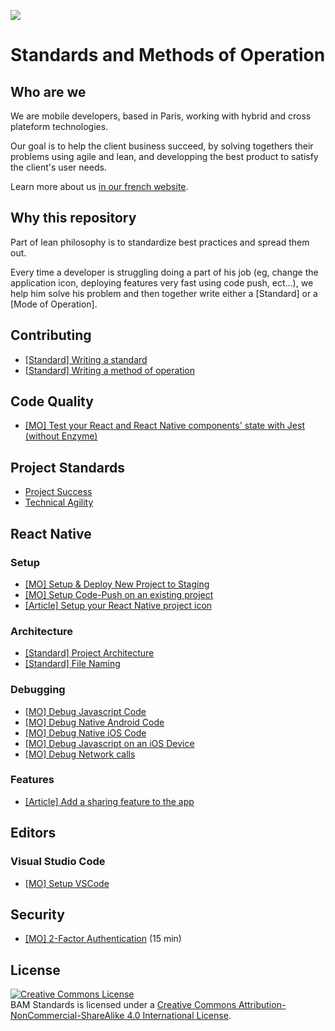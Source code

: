![](https://www.bam.tech/hs-fs/hubfs/Identity/Logo.jpg?t=1501080758406&width=200&name=Logo.jpg)

# Standards and Methods of Operation

## Who are we

We are mobile developers, based in Paris, working with hybrid and cross plateform technologies. 

Our goal is to help the client business succeed, by solving togethers their problems using agile and lean, 
and developping the best product to satisfy the client's user needs.

Learn more about us [in our french website](http://www.bam.tech/).

## Why this repository

Part of lean philosophy is to standardize best practices and spread them out.

Every time a developer is struggling doing a part of his job (eg, change the application icon, deploying features very fast using code push, ect...), 
we help him solve his problem and then together write either a [Standard] or a [Mode of Operation].

## Contributing
- [[Standard] Writing a standard](/contributing/standard.s.md)
- [[Standard] Writing a method of operation](/contributing/mo.s.md)

## Code Quality
- [[MO] Test your React and React Native components' state with Jest (without Enzyme)](/code-quality/components-state-testing.mo.md) 

## Project Standards
- [Project Success](/project-standards/project-success/index.md)
- [Technical Agility](/project-standards/technical-agility/index.md)

## React Native

### Setup
- [[MO] Setup & Deploy New Project to Staging](/react-native/setup/setup-and-deploy-new-project-to-staging.md) 
- [[MO] Setup Code-Push on an existing project](/react-native/setup/setup-code-push.mo.md)
- [[Article] Setup your React Native project icon](https://blog.bam.tech/developper-news/change-your-react-native-app-icons-in-a-single-command-line)

### Architecture
- [[Standard] Project Architecture](/react-native/architecture/project-architecture.s.md)
- [[Standard] File Naming](/react-native/architecture/file-naming.s.md)

### Debugging

- [[MO] Debug Javascript Code](/react-native/debugging/debug-javascript.mo.md)
- [[MO] Debug Native Android Code](/react-native/debugging/debug-native-android.mo.md)
- [[MO] Debug Native iOS Code](/react-native/debugging/debug-native-ios.mo.md)
- [[MO] Debug Javascript on an iOS Device](/react-native/debugging/debug-javascript-ios-device.mo.md)
- [[MO] Debug Network calls](/react-native/debugging/debug-network-calls.mo.md)

### Features

- [[Article] Add a sharing feature to the app](https://blog.bam.tech/developper-news/sharing-content-with-react-native)

## Editors

### Visual Studio Code

- [[MO] Setup VSCode](/editors/vscode/setup-vscode.mo.md)

## Security

- [[MO] 2-Factor Authentication](/security/2FA.mo.md) (15 min)

## License

<a rel="license" href="http://creativecommons.org/licenses/by-nc-sa/4.0/"><img alt="Creative Commons License" style="border-width:0" src="https://i.creativecommons.org/l/by-nc-sa/4.0/88x31.png" /></a><br /><span xmlns:dct="http://purl.org/dc/terms/" property="dct:title">BAM Standards</span> is licensed under a <a rel="license" href="http://creativecommons.org/licenses/by-nc-sa/4.0/">Creative Commons Attribution-NonCommercial-ShareAlike 4.0 International License</a>.

